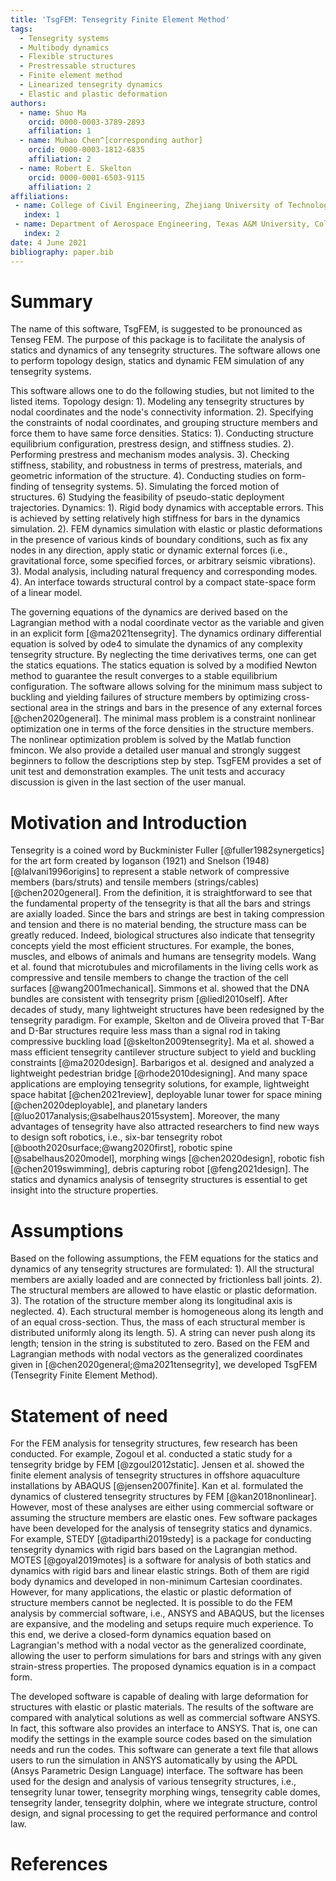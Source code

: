 ```yaml
---
title: 'TsgFEM: Tensegrity Finite Element Method'
tags:
  - Tensegrity systems
  - Multibody dynamics
  - Flexible structures
  - Prestressable structures
  - Finite element method
  - Linearized tensegrity dynamics
  - Elastic and plastic deformation
authors:
  - name: Shuo Ma
    orcid: 0000-0003-3789-2893
    affiliation: 1
  - name: Muhao Chen^[corresponding author]
    orcid: 0000-0003-1812-6835
    affiliation: 2
  - name: Robert E. Skelton
    orcid: 0000-0001-6503-9115
    affiliation: 2
affiliations:
 - name: College of Civil Engineering, Zhejiang University of Technology, Hanzhou, Zhejiang, China
   index: 1
 - name: Department of Aerospace Engineering, Texas A&M University, College Station, Texas, USA
   index: 2
date: 4 June 2021
bibliography: paper.bib
---
```


# Summary

The name of this software, TsgFEM, is suggested to be pronounced as Tenseg FEM. The purpose of this package is to facilitate the analysis of statics and dynamics of any tensegrity structures. The software allows one to perform topology design, statics and dynamic FEM simulation of any tensegrity systems. 

This software allows one to do the following studies, but not limited to the listed items. Topology design: 1). Modeling any tensegrity structures by nodal coordinates and the node's connectivity information. 2). Specifying the constraints of nodal coordinates, and grouping structure members and force them to have same force densities. Statics: 1). Conducting structure equilibrium configuration, prestress design, and stiffness studies. 2). Performing prestress and mechanism modes analysis. 3). Checking stiffness, stability, and robustness in terms of prestress, materials, and geometric information of the structure. 4). Conducting studies on form-finding of tensegrity systems. 5). Simulating the forced motion of structures. 6) Studying the feasibility of pseudo-static deployment trajectories. Dynamics: 1). Rigid body dynamics with acceptable errors. This is achieved by setting relatively high stiffness for bars in the dynamics simulation. 2). FEM dynamics simulation with elastic or plastic deformations in the presence of various kinds of boundary conditions, such as fix any nodes in any direction, apply static or dynamic external forces (i.e., gravitational force, some specified forces, or arbitrary seismic vibrations). 3). Modal analysis, including natural frequency and corresponding modes. 4). An interface towards structural control by a compact state-space form of a linear model.


The governing equations of the dynamics are derived based on the Lagrangian method with a nodal coordinate vector as the variable and given in an explicit form [@ma2021tensegrity]. The dynamics ordinary differential equation is solved by ode4 to simulate the dynamics of any complexity tensegrity structure. By neglecting the time derivatives terms, one can get the statics equations. The statics equation is solved by a modified Newton method to guarantee the result converges to a stable equilibrium configuration. The software allows solving for the minimum mass subject to buckling and yielding failures of structure members by optimizing cross-sectional area in the strings and bars in the presence of any external forces [@chen2020general]. The minimal mass problem is a constraint nonlinear optimization one in terms of the force densities in the structure members. The nonlinear optimization problem is solved by the Matlab function fmincon. We also provide a detailed user manual and strongly suggest beginners to follow the descriptions step by step. TsgFEM provides a set of unit test and demonstration examples. The unit tests and accuracy discussion is given in the last section of the user manual. 

# Motivation and Introduction

Tensegrity is a coined word by Buckminister Fuller [@fuller1982synergetics] for the art form created by Ioganson (1921) and Snelson (1948) [@lalvani1996origins] to represent a stable network of compressive members (bars/struts) and tensile members (strings/cables) [@chen2020general]. From the definition, it is straightforward to see that the fundamental property of the tensegrity is that all the bars and strings are axially loaded. Since the bars and strings are best in taking compression and tension and there is no material bending, the structure mass can be greatly reduced. Indeed, biological structures also indicate that tensegrity concepts yield the most efficient structures. For example, the bones, muscles, and elbows of animals and humans are tensegrity models. Wang et al. found that microtubules and microfilaments in the living cells work as compressive and tensile members to change the traction of the cell surfaces [@wang2001mechanical]. Simmons et al. showed that the DNA bundles are consistent with tensegrity prism [@liedl2010self]. After decades of study, many lightweight structures have been redesigned by the tensegrity paradigm. For example, Skelton and de Oliveira proved that T-Bar and D-Bar structures require less mass than a signal rod in taking compressive buckling load [@skelton2009tensegrity]. Ma et al. showed a mass efficient tensegrity cantilever structure subject to yield and buckling constraints [@ma2020design]. Barbarigos et al. designed and analyzed a lightweight pedestrian bridge [@rhode2010designing]. And many space applications are employing tensegrity solutions, for example, lightweight space habitat [@chen2021review], deployable lunar tower for space mining [@chen2020deployable], and planetary landers [@luo2017analysis;@sabelhaus2015system]. Moreover, the many advantages of tensegrity have also attracted researchers to find new ways to design soft robotics, i.e., six-bar tensegrity robot [@booth2020surface;@wang2020first], robotic spine [@sabelhaus2020model], morphing wings [@chen2020design], robotic fish [@chen2019swimming], debris capturing robot [@feng2021design]. The statics and dynamics analysis of tensegrity structures is essential to get insight into the structure properties. 

# Assumptions 

Based on the following assumptions, the FEM equations for the statics and dynamics of any tensegrity structures are formulated: 1). All the structural members are axially loaded and are connected by frictionless ball joints. 2). The structural members are allowed to have elastic or plastic deformation. 3). The rotation of the structure member along its longitudinal axis is neglected. 4). Each structural member is homogeneous along its length and of an equal cross-section. Thus, the mass of each structural member is distributed uniformly along its length. 5). A string can never push along its length; tension in the string is substituted to zero. Based on the FEM and Lagrangian methods with nodal vectors as the generalized coordinates given in [@chen2020general;@ma2021tensegrity], we developed TsgFEM (Tensegrity Finite Element Method). 

# Statement of need

For the FEM analysis for tensegrity structures, few research has been conducted. For example, Zogoul et al. conducted a static study for a tensegrity bridge by FEM [@zgoul2012static]. Jensen et al. showed the finite element analysis of tensegrity structures in offshore aquaculture installations by ABAQUS [@jensen2007finite]. Kan et al. formulated the dynamics of clustered tensegrity structures by FEM [@kan2018nonlinear]. However, most of these analyses are either using commercial software or assuming the structure members are elastic ones. Few software packages have been developed for the analysis of tensegrity statics and dynamics. For example, STEDY [@tadiparthi2019stedy] is a package for conducting tensegrity dynamics with rigid bars based on the Lagrangian method. MOTES [@goyal2019motes] is a software for analysis of both statics and dynamics with rigid bars and linear elastic strings. Both of them are rigid body dynamics and developed in non-minimum Cartesian coordinates. However, for many applications, the elastic or plastic deformation of structure members cannot be neglected. It is possible to do the FEM analysis by commercial software, i.e., ANSYS and ABAQUS, but the licenses are expansive, and the modeling and setups require much experience. To this end, we derive a closed-form dynamics equation based on Lagrangian's method with a nodal vector as the generalized coordinate, allowing the user to perform simulations for bars and strings with any given strain-stress properties. The proposed dynamics equation is in a compact form.

The developed software is capable of dealing with large deformation for structures with elastic or plastic materials. The results of the software are compared with analytical solutions as well as commercial software ANSYS. In fact, this software also provides an interface to ANSYS. That is, one can modify the settings in the example source codes based on the simulation needs and run the codes. This software can generate a text file that allows users to run the simulation in ANSYS automatically by using the APDL (Ansys Parametric Design Language) interface. The software has been used for the design and analysis of various tensegrity structures, i.e., tensegrity lunar tower, tensegrity morphing wings, tensegrity cable domes, tensegrity lander, tensegrity dolphin, where we integrate structure, control design, and signal processing to get the required performance and control law.

# References

